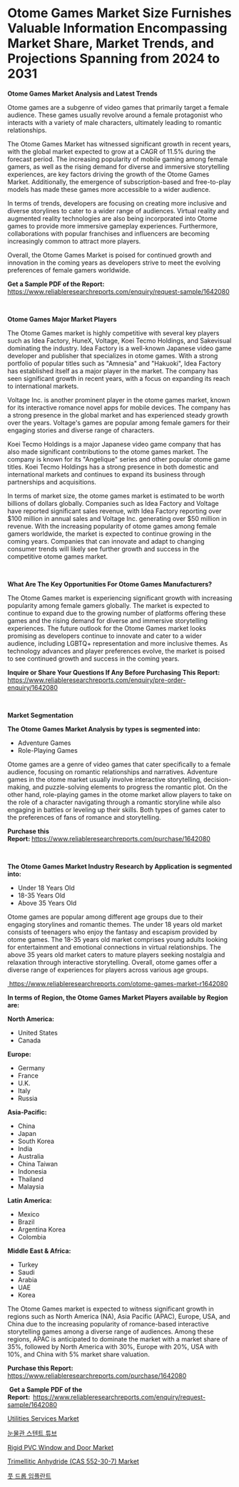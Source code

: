 <p><h1>Otome Games Market Size Furnishes Valuable Information Encompassing Market Share, Market Trends, and Projections Spanning from 2024 to 2031</h1></p><p><strong>Otome Games Market Analysis and Latest Trends</strong></p>
<p><p>Otome games are a subgenre of video games that primarily target a female audience. These games usually revolve around a female protagonist who interacts with a variety of male characters, ultimately leading to romantic relationships.</p><p>The Otome Games Market has witnessed significant growth in recent years, with the global market expected to grow at a CAGR of 11.5% during the forecast period. The increasing popularity of mobile gaming among female gamers, as well as the rising demand for diverse and immersive storytelling experiences, are key factors driving the growth of the Otome Games Market. Additionally, the emergence of subscription-based and free-to-play models has made these games more accessible to a wider audience.</p><p>In terms of trends, developers are focusing on creating more inclusive and diverse storylines to cater to a wider range of audiences. Virtual reality and augmented reality technologies are also being incorporated into Otome games to provide more immersive gameplay experiences. Furthermore, collaborations with popular franchises and influencers are becoming increasingly common to attract more players.</p><p>Overall, the Otome Games Market is poised for continued growth and innovation in the coming years as developers strive to meet the evolving preferences of female gamers worldwide.</p></p>
<p><strong>Get a Sample PDF of the Report:&nbsp;</strong> <a href="https://www.reliableresearchreports.com/enquiry/request-sample/1642080">https://www.reliableresearchreports.com/enquiry/request-sample/1642080</a></p>
<p>&nbsp;</p>
<p><strong>Otome Games Major Market Players</strong></p>
<p><p>The Otome Games market is highly competitive with several key players such as Idea Factory, HuneX, Voltage, Koei Tecmo Holdings, and Sakevisual dominating the industry. Idea Factory is a well-known Japanese video game developer and publisher that specializes in otome games. With a strong portfolio of popular titles such as "Amnesia" and "Hakuoki", Idea Factory has established itself as a major player in the market. The company has seen significant growth in recent years, with a focus on expanding its reach to international markets.</p><p>Voltage Inc. is another prominent player in the otome games market, known for its interactive romance novel apps for mobile devices. The company has a strong presence in the global market and has experienced steady growth over the years. Voltage's games are popular among female gamers for their engaging stories and diverse range of characters.</p><p>Koei Tecmo Holdings is a major Japanese video game company that has also made significant contributions to the otome games market. The company is known for its "Angelique" series and other popular otome game titles. Koei Tecmo Holdings has a strong presence in both domestic and international markets and continues to expand its business through partnerships and acquisitions.</p><p>In terms of market size, the otome games market is estimated to be worth billions of dollars globally. Companies such as Idea Factory and Voltage have reported significant sales revenue, with Idea Factory reporting over $100 million in annual sales and Voltage Inc. generating over $50 million in revenue. With the increasing popularity of otome games among female gamers worldwide, the market is expected to continue growing in the coming years. Companies that can innovate and adapt to changing consumer trends will likely see further growth and success in the competitive otome games market.</p></p>
<p>&nbsp;</p>
<p><strong>What Are The Key Opportunities For Otome Games Manufacturers?</strong></p>
<p><p>The Otome Games market is experiencing significant growth with increasing popularity among female gamers globally. The market is expected to continue to expand due to the growing number of platforms offering these games and the rising demand for diverse and immersive storytelling experiences. The future outlook for the Otome Games market looks promising as developers continue to innovate and cater to a wider audience, including LGBTQ+ representation and more inclusive themes. As technology advances and player preferences evolve, the market is poised to see continued growth and success in the coming years.</p></p>
<p><strong>Inquire or Share Your Questions If Any Before Purchasing This Report:</strong> <a href="https://www.reliableresearchreports.com/enquiry/pre-order-enquiry/1642080">https://www.reliableresearchreports.com/enquiry/pre-order-enquiry/1642080</a></p>
<p>&nbsp;</p>
<p><strong>Market Segmentation</strong></p>
<p><strong>The Otome Games Market Analysis by types is segmented into:</strong></p>
<p><ul><li>Adventure Games</li><li>Role-Playing Games</li></ul></p>
<p><p>Otome games are a genre of video games that cater specifically to a female audience, focusing on romantic relationships and narratives. Adventure games in the otome market usually involve interactive storytelling, decision-making, and puzzle-solving elements to progress the romantic plot. On the other hand, role-playing games in the otome market allow players to take on the role of a character navigating through a romantic storyline while also engaging in battles or leveling up their skills. Both types of games cater to the preferences of fans of romance and storytelling.</p></p>
<p><strong>Purchase this Report:&nbsp;</strong><a href="https://www.reliableresearchreports.com/purchase/1642080">https://www.reliableresearchreports.com/purchase/1642080</a></p>
<p>&nbsp;</p>
<p><strong>The Otome Games Market Industry Research by Application is segmented into:</strong></p>
<p><ul><li>Under 18 Years Old</li><li>18-35 Years Old</li><li>Above 35 Years Old</li></ul></p>
<p><p>Otome games are popular among different age groups due to their engaging storylines and romantic themes. The under 18 years old market consists of teenagers who enjoy the fantasy and escapism provided by otome games. The 18-35 years old market comprises young adults looking for entertainment and emotional connections in virtual relationships. The above 35 years old market caters to mature players seeking nostalgia and relaxation through interactive storytelling. Overall, otome games offer a diverse range of experiences for players across various age groups.</p></p>
<p><a href="https://www.reliableresearchreports.com/otome-games-market-r1642080">&nbsp;https://www.reliableresearchreports.com/otome-games-market-r1642080</a></p>
<p><strong>In terms of Region, the Otome Games Market Players available by Region are:</strong></p>
<p>
    <p> <strong> North America: </strong>
        <ul>
            <li>United States</li>
            <li>Canada</li>
        </ul>
        </p> 
    <p> <strong> Europe: </strong>
        <ul>
            <li>Germany</li>
            <li>France</li>
            <li>U.K.</li>
            <li>Italy</li>
            <li>Russia</li>
        </ul>
        </p> 
    <p> <strong> Asia-Pacific: </strong>
        <ul>
            <li>China</li>
            <li>Japan</li>
            <li>South Korea</li>
            <li>India</li>
            <li>Australia</li>
            <li>China Taiwan</li>
            <li>Indonesia</li>
            <li>Thailand</li>
            <li>Malaysia</li>
        </ul>
        </p> 
    <p> <strong> Latin America: </strong>
        <ul>
            <li>Mexico</li>
            <li>Brazil</li>
            <li>Argentina Korea</li>
            <li>Colombia</li>
        </ul>
        </p> 
    <p> <strong> Middle East & Africa: </strong>
        <ul>
            <li>Turkey</li>
            <li>Saudi</li>
            <li>Arabia</li>
            <li>UAE</li>
            <li>Korea</li>
        </ul>
    </p>
    </p>
<p><p>The Otome Games market is expected to witness significant growth in regions such as North America (NA), Asia Pacific (APAC), Europe, USA, and China due to the increasing popularity of romance-based interactive storytelling games among a diverse range of audiences. Among these regions, APAC is anticipated to dominate the market with a market share of 35%, followed by North America with 30%, Europe with 20%, USA with 10%, and China with 5% market share valuation.</p></p>
<p><strong>Purchase this Report: </strong><a href="https://www.reliableresearchreports.com/purchase/1642080">https://www.reliableresearchreports.com/purchase/1642080</a></p>
<p>&nbsp;<strong>Get a Sample PDF of the Report:&nbsp;&nbsp;</strong><a href="https://www.reliableresearchreports.com/enquiry/request-sample/1642080">https://www.reliableresearchreports.com/enquiry/request-sample/1642080</a></p>
<p><strong></strong></p>
<p><p><a href="https://github.com/yoshih12/Market-Research-Report-List-3/blob/main/utilities-services-market.md">Utilities Services Market</a></p><p><a href="https://github.com/camron674/Market-Research-Report-List-1/blob/main/475048058643.md">눈물관 스텐트 튜브</a></p><p><a href="https://issuu.com/reportprime-2/docs/rigid-pvc-window-and-door-market-size-2030.pptx">Rigid PVC Window and Door Market</a></p><p><a href="https://issuu.com/reportprime-2/docs/trimellitic-anhydride-cas-552-30-7-market-size-203">Trimellitic Anhydride (CAS 552-30-7) Market</a></p><p><a href="https://github.com/BrettWeberrt8767765/Market-Research-Report-List-1/blob/main/218827658642.md">풋 드롭 임플란트</a></p></p>